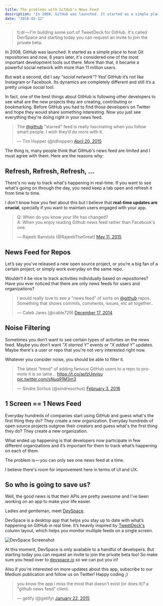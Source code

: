 ```yaml
---
title: The problems with GitHub's News Feed
description: "In 2008, GitHub was launched. It started as a simple place to host Git repositories and now, 8 years later, it's considered one of the most important development tools out there. More than that, it became a powerful social network with more than 11 million users."
date: "2016-01-12"
---
```


> tl;dr — I'm building some sort of TweetDeck for GitHub. It's called DevSpace and starting today you can request an invite to join the private beta.

In 2008, GitHub was launched. It started as a simple place to host Git repositories and now, 8 years later, it's considered one of the most important development tools out there. More than that, it became a powerful social network with more than 11 million users.

But wait a second, did I say _“social network”_? Yes! GitHub it’s not like Instagram or Facebook. Its dynamics are completely different and still it’s a pretty unique social tool.

In fact, one of the best things about GitHub is following other developers to see what are the new projects they are creating, contributing or bookmarking. Before GitHub you had to find those developers on Twitter and hope they would share something interesting. Now you just see everything they're doing right in your news feed.

<blockquote class="twitter-tweet" data-lang="en"><p lang="en" dir="ltr">The <a href="https://twitter.com/github">@github</a> &quot;starred&quot; feed is really fascinating when you follow smart people. I wish they’d do more with it.</p>&mdash; Tim Hopper (@tdhopper) <a href="https://twitter.com/tdhopper/status/590139856145293312">April 20, 2015</a></blockquote>

The thing is, many people think that GitHub's news feed are limited and I must agree with them. Here are the reasons why:

## Refresh, Refresh, Refresh, …

There's no way to track what's happening in real-time. If you want to see what's going on through the day, you need keep a tab open and refresh it from time to time.

I don't know how you feel about this but I believe that **real-time updates are crucial**, specially if you want to maintain users engaged with your app.

<blockquote class="twitter-tweet" data-lang="en"><p lang="en" dir="ltr">Q: When do you know your life has changed?<br>A: When you enjoy reading Github news feed rather than Facebook&#39;s one.</p>&mdash; Rajeeb Banstola (@RajeebTheGreat) <a href="https://twitter.com/RajeebTheGreat/status/597762021384294401">May 11, 2015</a></blockquote>

## News Feed for Repos

Let’s say you've released a new open source project, or you’re a big fan of a certain project, or simply work everyday on the same repo.

Wouldn’t it be nice to track activities individually based on repositories? Have you ever noticed that there are only news feeds for users and organizations?

<blockquote class="twitter-tweet" data-lang="en"><p lang="en" dir="ltr">I would really love to see a &quot;news feed&quot; of sorts on <a href="https://twitter.com/github">@github</a> repos. Something that shows commits, comments, issues, etc all together..</p>&mdash; Caleb Jares (@cable729) <a href="https://twitter.com/cable729/status/545306559744450560">December 17, 2014</a></blockquote>

## Noise Filtering

Sometimes you don’t want to see certain types of activities on the news feed. Maybe you don’t want _"X starred Y"_ events or _"X added Y"_ updates. Maybe there's a user or repo that you're not very interested right now.

Whatever you consider noise, you should be able to filter it.

<blockquote class="twitter-tweet" data-lang="en"><p lang="en" dir="ltr">The latest &quot;trend&quot; of adding famous GitHub users to a repo to promote it is so lame... <a href="https://t.co/asfzUevisu">https://t.co/asfzUevisu</a> <a href="https://t.co/sNuq91M3m3">pic.twitter.com/sNuq91M3m3</a></p>&mdash; Sindre Sorhus (@sindresorhus) <a href="https://twitter.com/sindresorhus/status/694999624852045824">February 3, 2016</a></blockquote>

## 1 Screen == 1 News Feed

Everyday hundreds of companies start using GitHub and guess what's the first thing they do? They create a new organization. Everyday hundreds of open source projects outgrow their creators and guess what's the first thing they do? They create a new organization.

What ended up happening is that developers now participate in few different organizations and it’s important for them to track what’s happening on each of them.

The problem is — you can only see one news feed at a time.

I believe there's room for improvement here in terms of UI and UX.

## So who is going to save us?

Well, the good news is that their APIs are pretty awesome and I’ve been working on an app to make your life easier.

Ladies and gentleman, meet [DevSpace](https://devspace.io/).

DevSpace is a desktop app that helps you stay up to date with what’s happening on GitHub in real time. It’s heavily inspired by [TweetDeck's](https://tweetdeck.twitter.com/) column layout, which helps you monitor multiple feeds on a single screen.

![DevSpace Screenshot](https://d262ilb51hltx0.cloudfront.net/max/2000/1*92ku1LzvVD7U56kMbfu0oQ.png)

At this moment, DevSpace is only available to a handful of developers. But starting today you can request an invite to join the private beta too! So make sure you head over to [devspace.io](https://devspace.io/) so we can put you in!

Also if you're interested on more updates about this app, subscribe to our Medium publication and follow us on Twitter! Happy coding ;)

<blockquote class="twitter-tweet" data-lang="en"><p lang="en" dir="ltr">you know the app i miss the most that doesn&#39;t exist (or does it)? a &quot;github news feed&quot; client.</p>&mdash; getify (@getify) <a href="https://twitter.com/getify/status/558090000773156864">January 22, 2015</a></blockquote>

<script async src="//platform.twitter.com/widgets.js" charset="utf-8"></script>
